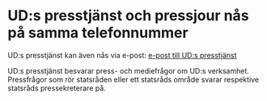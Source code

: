 # UD:s presstjänst och pressjour nås på samma telefonnummer

UD:s presstjänst kan även nås via e\-post:
[e\-post till UD:s presstjänst](mailto:ud.pressjour@gov.se "E-post till UD:s presstjänst")

UD:s presstjänst besvarar press\- och mediefrågor om UD:s verksamhet. Pressfrågor som rör statsråden eller ett statsråds område svarar respektive statsråds pressekreterare på.
